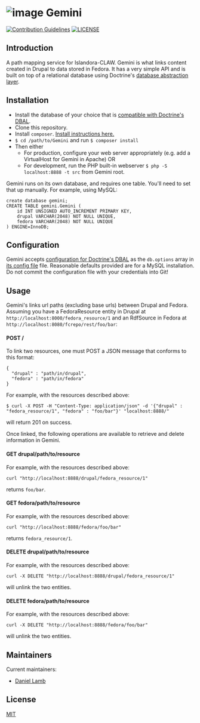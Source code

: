 # ![image](https://cloud.githubusercontent.com/assets/2371345/24554336/902613ac-1603-11e7-9c4f-1c79204388e7.png) Gemini 
[![Contribution Guidelines][2]](./CONTRIBUTING.md)
[![LICENSE][3]](./LICENSE)

## Introduction

A path mapping service for Islandora-CLAW.  Gemini is what links content created in Drupal to data stored in Fedora.  It has a very simple API and is built on top of a relational database using Doctrine's [database abstraction layer][4].

## Installation

- Install the database of your choice that is [compatible with Doctrine's DBAL][5]. 
- Clone this repository.
- Install `composer`.  [Install instructions here.][6]
- `$ cd /path/to/Gemini` and run `$ composer install`
- Then either
  - For production, configure your web server appropriately (e.g. add a VirtualHost for Gemini in Apache) OR
  - For development, run the PHP built-in webserver `$ php -S localhost:8888 -t src` from Gemini root.

Gemini runs on its own database, and requires one table.  You'll need to set that up manually.  For example, using MySQL:
```mysql
create database gemini;
CREATE TABLE gemini.Gemini (
    id INT UNSIGNED AUTO_INCREMENT PRIMARY KEY,
    drupal VARCHAR(2048) NOT NULL UNIQUE,
    fedora VARCHAR(2048) NOT NULL UNIQUE
) ENGINE=InnoDB;
```

## Configuration

Gemini accepts [configuration for Doctrine's DBAL](http://docs.doctrine-project.org/projects/doctrine-dbal/en/latest/reference/configuration.html) as the `db.options` array in [its config file](./cfg/config.example.yaml) file.  Reasonable defaults provided are for a MySQL installation.  Do not commit the configuration file with your credentials into Git!

## Usage

Gemini's links url paths (excluding base urls) between Drupal and Fedora.  Assuming you have a FedoraResource entity in Drupal at `http://localhost:8000/fedora_resource/1` and an RdfSource in Fedora at `http://localhost:8080/fcrepo/rest/foo/bar`:

#### POST /
To link two resources, one must POST a JSON message that conforms to this format:
```
{
  "drupal" : "path/in/drupal",
  "fedora" : "path/in/fedora"
}
```
For example, with the resources described above:
```
$ curl -X POST -H "Content-Type: application/json" -d '{"drupal" : "fedora_resource/1", "fedora" : "foo/bar"}' "localhost:8888/"
```
will return 201 on success.

Once linked, the following operations are available to retrieve and delete information in Gemini.

#### GET drupal/path/to/resource 
For example, with the resources described above:
```
curl "http://localhost:8888/drupal/fedora_resource/1"
```
returns `foo/bar`.

#### GET fedora/path/to/resource 
For example, with the resources described above:
```
curl "http://localhost:8888/fedora/foo/bar"
```
returns `fedora_resource/1`.

#### DELETE drupal/path/to/resource
For example, with the resources described above:
```
curl -X DELETE "http://localhost:8888/drupal/fedora_resource/1"
```
will unlink the two entities.

#### DELETE fedora/path/to/resource
For example, with the resources described above:
```
curl -X DELETE "http://localhost:8888/fedora/foo/bar"
```
will unlink the two entities.

## Maintainers

Current maintainers:

* [Daniel Lamb](https://github.com/dannylamb)

## License

[MIT](http://www.gnu.org/licenses/gpl-2.0.txt)

[2]: http://img.shields.io/badge/CONTRIBUTING-Guidelines-blue.svg
[3]: https://img.shields.io/badge/license-MIT-blue.svg?style=flat-square
[4]: http://docs.doctrine-project.org/projects/doctrine-dbal/en/latest/
[5]: http://docs.doctrine-project.org/projects/doctrine-dbal/en/latest/reference/introduction.html
[6]: https://getcomposer.org/download/
